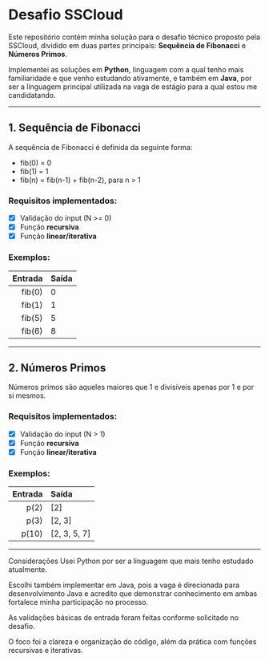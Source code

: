 # Desafio SSCloud 

Este repositório contém minha solução para o desafio técnico proposto pela SSCloud, dividido em duas partes principais: **Sequência de Fibonacci** e **Números Primos**.

Implementei as soluções em **Python**, linguagem com a qual tenho mais familiaridade e que venho estudando ativamente, e também em **Java**, por ser a linguagem principal utilizada na vaga de estágio para a qual estou me candidatando.

---

##  1. Sequência de Fibonacci

A sequência de Fibonacci é definida da seguinte forma:

- fib(0) = 0  
- fib(1) = 1  
- fib(n) = fib(n-1) + fib(n-2), para n > 1

### Requisitos implementados:

- [x] Validação do input (N >= 0)
- [x] Função **recursiva**
- [x] Função **linear/iterativa**

###  Exemplos:

| Entrada | Saída |
|--------:|:------|
| fib(0)  | 0     |
| fib(1)  | 1     |
| fib(5)  | 5     |
| fib(6)  | 8     |

---

## 2. Números Primos

Números primos são aqueles maiores que 1 e divisíveis apenas por 1 e por si mesmos.

###  Requisitos implementados:

- [x] Validação do input (N > 1)
- [x] Função **recursiva**
- [x] Função **linear/iterativa**

###  Exemplos:

| Entrada | Saída         |
|--------:|:--------------|
| p(2)    | [2]           |
| p(3)    | [2, 3]        |
| p(10)   | [2, 3, 5, 7]  |

---


Considerações
Usei Python por ser a linguagem que mais tenho estudado atualmente.

Escolhi também implementar em Java, pois a vaga é direcionada para desenvolvimento Java e acredito que demonstrar conhecimento em ambas fortalece minha participação no processo.

As validações básicas de entrada foram feitas conforme solicitado no desafio.

O foco foi a clareza e organização do código, além da prática com funções recursivas e iterativas.

